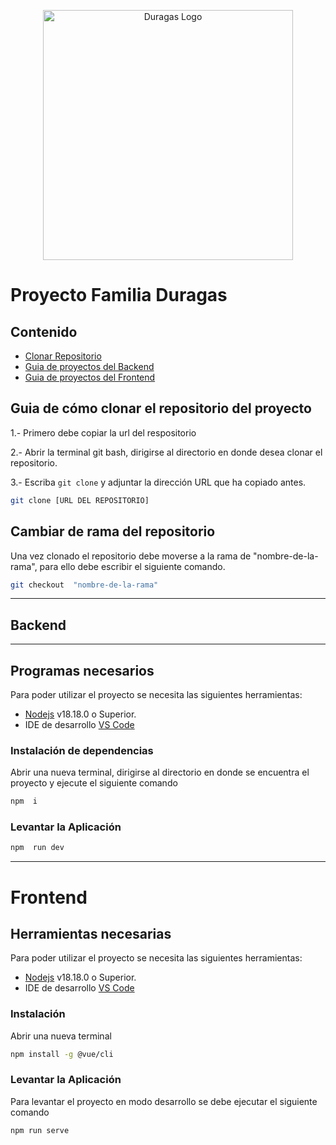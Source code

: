 <p align="center"><a href="#" target="_blank"><img src="https://duragaspromo.com/img/logo.png" width="400" alt="Duragas Logo"></a></p>


# Proyecto Familia Duragas

## Contenido

- [Clonar Repositorio](#guia-de-cómo-clonar-el-repositorio-del-proyecto)
- [Guia de proyectos del Backend](#backend)
- [Guia de proyectos del Frontend](#frontend)

## Guia de cómo clonar el repositorio del proyecto

1.- Primero debe copiar la url del respositorio

2.- Abrir la terminal git bash, dirigirse al directorio en donde desea clonar el repositorio.

3.- Escriba `git clone` y adjuntar la dirección URL que ha copiado antes.

```bash
git clone [URL DEL REPOSITORIO]
```

## Cambiar de rama del repositorio

Una vez clonado el repositorio debe moverse a la rama de "nombre-de-la-rama", para ello debe escribir el siguiente comando.

```bash
git checkout  "nombre-de-la-rama"
```


---
## Backend
---

## Programas necesarios

Para poder utilizar el proyecto se necesita las siguientes herramientas:

- [Nodejs](https://nodejs.org/es/download/) v18.18.0 o Superior.
- IDE de desarrollo [VS Code](https://code.visualstudio.com/download)

### Instalación de dependencias
Abrir una nueva terminal, dirigirse al directorio en donde se encuentra el proyecto y ejecute el siguiente comando
```bash
npm  i
```
### Levantar la Aplicación

```bash
npm  run dev
```
---

# Frontend

## Herramientas necesarias

Para poder utilizar el proyecto se necesita las siguientes herramientas:

- [Nodejs](https://nodejs.org/es/download/) v18.18.0 o Superior.
- IDE de desarrollo [VS Code](https://code.visualstudio.com/download)

### Instalación
Abrir una nueva terminal
```bash
npm install -g @vue/cli
```
### Levantar la Aplicación
Para levantar el proyecto en modo desarrollo se debe ejecutar el siguiente comando
```bash
npm run serve
```

